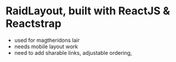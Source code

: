 # RaidLayout, built with ReactJS & Reactstrap
- used for magtheridons lair
- needs mobile layout work
- need to add sharable links, adjustable ordering,